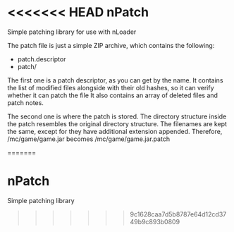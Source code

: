 <<<<<<< HEAD
nPatch
=======

Simple patching library for use with nLoader

The patch file is just a simple ZIP archive, which contains the following:

* patch.descriptor
* patch/

The first one is a patch descriptor, as you can get by the name. It contains the list of modified files alongside with their old hashes, so it can verify whether it can patch the file
It also contains an array of deleted files and patch notes.

The second one is where the patch is stored. The directory structure inside the patch resembles the original directory structure. The filenames are kept the same, except for they have additional extension appended.
Therefore, /mc/game/game.jar becomes /mc/game/game.jar.patch

=======
# nPatch
Simple patching library
>>>>>>> 9c1628caa7d5b8787e64d12cd3749b9c893b0809

